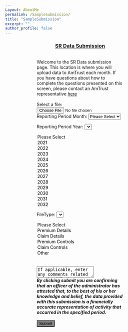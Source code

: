```yaml
---
Layout: AboutMe
permalink: /SampleSubmission/
title: "SampleSubmission"
excerpt: ""
author_profile: false
---
```


<head>
<style>
.myDiv {
  margin-left: 20%;
  margin-right: 25%;
  text-align: left;
}
</style>
</head>

<div class="myDiv">
<Center><H3><u> SR Data Submission </u></H3></Center>
<BR>
Welcome to the SR Data submission page.  This location is where you will upload data to AmTrust each month.  If you have questions about how to complete the questions presented on this screen, please contact an AmTrust representative <a href="mailto:logan.wright@amtrustgroup.com">here</a>
<BR>
<BR>
<label for="myfile">Select a file:</label>
<input type="file" id="UploadedFile" name="UploadedFile">
<BR>
<label for="ReportingMonth">Reporting Period Month:</label>
<select name="ReportingMonth" id="ReportingMonth">
  <option value="Please Select">Please Select</option>
  <option style = "color:black" value="January">January</option>
  <option style = "color:black" value="February">February</option>
  <option style = "color:black" value="March">March</option>
  <option style = "color:black" value="April">April</option>
  <option style = "color:black" value="May">May</option>
  <option style = "color:black" value="June">June</option>
  <option style = "color:black" value="July">July</option>
  <option style = "color:black" value="August">August</option>
  <option style = "color:black" value="September">September</option>
  <option style = "color:black" value="October">October</option>
  <option style = "color:black" value="November">November</option>
  <option style = "color:black" value="December">December</option>
</select>

<label for="ReportingYear">Reporting Period Year:</label>
<select style = "color:black" name="ReportingYear" id="ReportingYear">
  <option value="Please Select">Please Select</option>
  <option style = "color:black" value="2021">2021</option>
  <option style = "color:black" value="2022">2022</option>
  <option style = "color:black" value="2023">2023</option>
  <option style = "color:black" value="2024">2024</option>
  <option style = "color:black" value="2025">2025</option>
  <option style = "color:black" value="2026">2026</option>
  <option style = "color:black" value="2027">2027</option>
  <option style = "color:black" value="2028">2028</option>
  <option style = "color:black" value="2029">2029</option>
  <option style = "color:black" value="2030">2030</option>
  <option style = "color:black" value="2031">2031</option>
  <option style = "color:black" value="2032">2032</option>
</select>

<label for="FileType">FileType:</label>
<select style = "color:black" name="FileType" id="FileType">
  <option value="Please Select">Please Select</option>
  <option style = "color:black" value="Premium Details">Premium Details</option>
  <option style = "color:black" value="Claim Details">Claim Details</option>
  <option style = "color:black" value="Premium Controls">Premium Controls</option>
  <option style = "color:black" value="Claim Controls">Claim Controls</option>
  <option style = "color:black" value="Other">Other</option>
</select>
<BR>
<BR>
<textarea style= "color:black; background-color:white" name="comment">If applicable, enter any comments related to the file here...</textarea>
<BR>
<i><b>By clicking submit you are confirming that an officer of the administrator has attested that, to the best of his or her knowledge and belief, the data provided with this submission is a financially accurate representation of activity that occurred in the specified period.</b></i>
<BR>
<BR>
<input type="submit" style= "background-color: grey" value="Submit">
</div>
